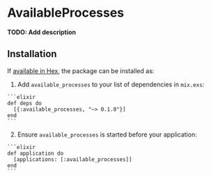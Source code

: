 # AvailableProcesses

**TODO: Add description**

## Installation

If [available in Hex](https://hex.pm/docs/publish), the package can be installed as:

  1. Add `available_processes` to your list of dependencies in `mix.exs`:

    ```elixir
    def deps do
      [{:available_processes, "~> 0.1.0"}]
    end
    ```

  2. Ensure `available_processes` is started before your application:

    ```elixir
    def application do
      [applications: [:available_processes]]
    end
    ```

